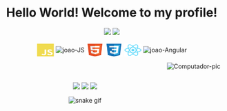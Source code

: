 <div align="center"> <h1>Hello World! Welcome to my profile!</h1></div>

<div align="center">
  <a href="https://github.com/joaoygorr"></a> 
  <img height="167em" src="https://github-readme-stats.vercel.app/api?username=joaoygorr&show_icons=true&theme=merko&include_all_commits=true&count_private=true"/>
  <img height="167em" src="https://github-readme-stats.vercel.app/api/top-langs/?username=joaoygorr&layout=compact&langs_count=7&theme=merko"/>
</div>
  
<div style="display: inline_block" align="center"><br />
  <img align="center" alt="joao-JS" height="30" width="40" src="https://raw.githubusercontent.com/devicons/devicon/master/icons/javascript/javascript-plain.svg" />
  <img align="center" alt="joao-JS" height="30" width="40" src="https://cdn.jsdelivr.net/gh/devicons/devicon/icons/typescript/typescript-plain.svg" />
  <img align="center" alt="joao-HTML" height="30" width="40" src="https://raw.githubusercontent.com/devicons/devicon/master/icons/html5/html5-original.svg" />
  <img align="center" alt="joao-CSS" height="30" width="40" src="https://raw.githubusercontent.com/devicons/devicon/master/icons/css3/css3-original.svg" />
  <img align="center" alt="joao-React" height="30" width="40" src="https://raw.githubusercontent.com/devicons/devicon/master/icons/react/react-original.svg" />
  <img align="center" alt="joao-Angular" height="30" width="40" src="https://cdn.jsdelivr.net/gh/devicons/devicon/icons/angularjs/angularjs-original.svg" />
</div> 

<img align="right" alt="Computador-pic" height="100" src="https://raw.githubusercontent.com/MicaelliMedeiros/micaellimedeiros/master/image/computer-illustration.png"  /><br />
  
 ## 
  
<div align="center">
  <a href="https://www.instagram.com/rjoaoygor/" target="_blank"><img src="https://img.shields.io/badge/-Instagram-%23E4405F?style=for-the-badge&logo=instagram&logoColor=white" target="_blank"></a>
  <a href = "mailto:ygorvieira2002@gmail.com"><img src="https://img.shields.io/badge/-Gmail-%23333?style=for-the-badge&logo=gmail&logoColor=white" target="_blank"></a>
  <a href="https://www.linkedin.com/in/jo%C3%A3o-ygor-ramalho-9b5b18219/" target="_blank"><img src="https://img.shields.io/badge/-LinkedIn-%230077B5?style=for-the-badge&logo=linkedin&logoColor=white" target="_blank"></a> 

  ![snake gif](https://github.com/joaoygorr/joaoygorr/blob/output/github-contribution-grid-snake.svg)
</div>

